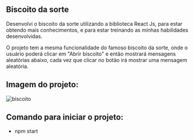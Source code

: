 ## Biscoito da sorte

Desenvolvi o biscoito da sorte utilizando a biblioteca React Js, para estar obtendo mais conhecimentos, e para estar treinando as minhas habilidades desenvolvidas.

O projeto tem a mesma funcionalidade do famoso biscoito da sorte, onde o usuário poderá clicar em "Abrir biscoito" e então mostrará mensagens aleatórias abaixo, cada vez que clicar no botão irá mostrar uma mensagem aleatória.

## Imagem do projeto:
![biscoito](https://user-images.githubusercontent.com/89169958/149672247-5b9f7f5f-75b2-418b-b2b3-425f8dfef4b5.gif)


## Comando para iniciar o projeto:
- npm start

